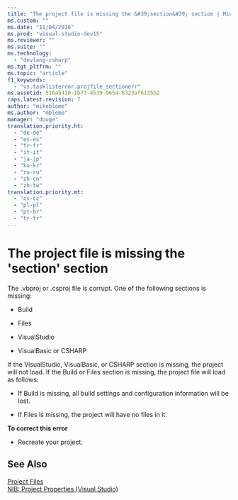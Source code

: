 ```yaml
---
title: "The project file is missing the &#39;section&#39; section | Microsoft Docs"
ms.custom: ""
ms.date: "11/04/2016"
ms.prod: "visual-studio-dev15"
ms.reviewer: ""
ms.suite: ""
ms.technology: 
  - "devlang-csharp"
ms.tgt_pltfrm: ""
ms.topic: "article"
f1_keywords: 
  - "vs.tasklisterror.projfile_sectionerr"
ms.assetid: 516ab410-1b73-4539-9654-6323af6135b2
caps.latest.revision: 7
author: "mikeblome"
ms.author: "mblome"
manager: "douge"
translation.priority.ht: 
  - "de-de"
  - "es-es"
  - "fr-fr"
  - "it-it"
  - "ja-jp"
  - "ko-kr"
  - "ru-ru"
  - "zh-cn"
  - "zh-tw"
translation.priority.mt: 
  - "cs-cz"
  - "pl-pl"
  - "pt-br"
  - "tr-tr"
---
```

# The project file is missing the &#39;section&#39; section
The .vbproj or .csproj file is corrupt. One of the following sections is missing:  
  
-   Build  
  
-   Files  
  
-   VisualStudio  
  
-   VisualBasic or CSHARP  
  
 If the VisualStudio, VisualBasic, or CSHARP section is missing, the project will not load. If the Build or Files section is missing, the project file will load as follows:  
  
-   If Build is missing, all build settings and configuration information will be lost.  
  
-   If Files is missing, the project will have no files in it.  
  
 **To correct this error**  
  
-   Recreate your project.  
  
## See Also  
 [Project Files](/visual-cpp/ide/project-files)   
 [NIB: Project Properties (Visual Studio)](http://msdn.microsoft.com/en-us/eb4c97ed-f667-4850-98d0-6e2a4d21bbca)
